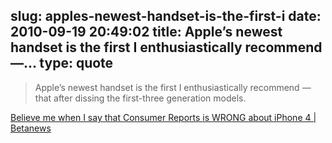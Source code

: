 slug: apples-newest-handset-is-the-first-i
date: 2010-09-19 20:49:02
title: Apple’s newest handset is the first I enthusiastically recommend —...
type: quote
---

> Apple’s newest handset is the first I enthusiastically recommend — that after dissing the first-three generation models.

[Believe me when I say that Consumer Reports is WRONG about iPhone 4 | Betanews](http://www.betanews.com/joewilcox/article/Believe-me-when-I-say-that-Consumer-Reports-is-WRONG-about-iPhone-4/1284578165)

